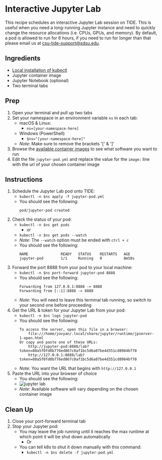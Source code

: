# Interactive Jupyter Lab
This recipe schedules an interactive Jupyter Lab session on TIDE.
This is useful when you need a long-running Jupyter instance and need to quickly change the resource allocations (i.e. CPUs, GPUs, and memory).
By default, a pod is allowed to run for 6 hours, if you need to run for longer than that please email us at csu-tide-support@sdsu.edu.

## Ingredients
- [Local installation of kubectl](../README.md#install-kubectl)
- Jupyter container image
- Jupyter Notebook (optional)
- Two terminal tabs

## Prep
1. Open your terminal and pull up two tabs
1. Set your namespace in an environment variable `ns` in each tab:
    - macOS & Linux:
        - `ns=[your-namespace-here]`
    - Windows (PowerShell)
        - `$ns="[your-namespace-here]"`
    - *Note*: Make sure to remove the brackets '[' & ']'
1. Browse the [available container images](https://csu-tide.github.io/jupyterhub/images) to see what software you want to run
1. Edit the file `jupyter-pod.yml` and replace the value for the `image:` line with the url of your chosen container image

## Instructions
1. Schedule the Jupyter Lab pod onto TIDE:
    - `kubectl -n $ns apply -f jupyter-pod.yml`
    - You should see the following:
        ```
        pod/jupyter-pod created
        ```
1. Check the status of your pod:
    - `kubectl -n $ns get pods`
        - or
    - `kubectl -n $ns get pods --watch`
    - *Note*: The `--watch` option must be ended with `ctrl + c`
    - You should see the following:
        ```
        NAME               READY   STATUS    RESTARTS   AGE
        jupyter-pod        1/1     Running   0          8m50s
        ```
1. Forward the port 8888 from your pod to your local machine:
    - `kubectl -n $ns port-forward jupyter-pod 8888`
    - You should see the following:
        ```
        Forwarding from 127.0.0.1:8888 -> 8888
        Forwarding from [::1]:8888 -> 8888
        ```
    - *Note*: You will need to leave this terminal tab running, so switch to your second one before proceeding
1. Get the URL & token for your Jupyter Lab from your pod:
    - `kubectl -n $ns logs jupyter-pod`
    - You should see the following:
        ```
        To access the server, open this file in a browser:
            file:///home/jovyan/.local/share/jupyter/runtime/jpserver-1-open.html
        Or copy and paste one of these URLs:
            http://jupyter-pod:8888/lab?token=80a5f0fd0b776ed867c0af1bc5d6a87be4d351cd8964bf70
            http://127.0.0.1:8888/lab?token=80a5f0fd0b776ed867c0af1bc5d6a87be4d351cd8964bf70
        ```
    - *Note*: You want the URL that begins with `http://127.0.0.1`
1. Paste the URL into your browser of choice
    - You should see the following:
    - ![jupyter lab](../images/jupyter-pod-1.png)
    - *Note*: Available software will vary depending on the chosen container image

## Clean Up
1. Close your port-forward terminal tab
1. Stop your Jupyter pod: 
    - You may leave the job running until it reaches the max runtime at which point it will be shut down automatically
        - Or
    - You can tell k8s to shut it down manually with this command:
        - `kubectl -n $ns delete -f jupyter-pod.yml`
